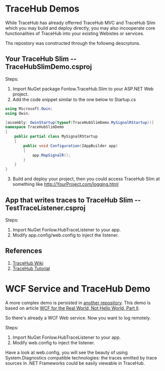# TraceHub Demos

While TraceHub has already offerred TraceHub MVC and TraceHub Slim which you may build and deploy directly, you may also incooperate core functionalities of TraceHub into your existing Webistes or services.

Ths repostory was constructed through the followng descrptons.


## Your TraceHub Slim -- TraceHubSlimDemo.csproj

Steps:
1. Import NuGet package Fonlow.TraceHub.Slim to your ASP.NET Web project.
2. Add the code snippet similar to the one below to Startup.cs

```c#
using Microsoft.Owin;
using Owin;

[assembly: OwinStartup(typeof(TraceHubSlimDemo.MySignalRStartup))]
namespace TraceHubSlimDemo
{
    public partial class MySignalRStartup
    {
        public void Configuration(IAppBuilder app)
        {
            app.MapSignalR();
        }
    }
}
```

3. Build and deploy your project, then you could access TraceHub Slim at something like http://YourProject.com/logging.html


## App that writes traces to TraceHub Slim -- TestTraceListener.csproj

Steps:
1. Import NuGet Fonlow.HubTraceListener to your app.
2. Modify app.config/web.config to inject the listener.

## References

1. [TraceHub Wiki](https://github.com/zijianhuang/TraceHub/wiki)
2. [TraceHub Tutorial](https://www.codeproject.com/Articles/1118166/TraceHub-a-flexible-solution-for-Web-based-structu)


# WCF Service and TraceHub Demo

A more complex demo is persisted in [another repository](github.com/zijianhuang/HelloWorldAuth/tree/branches/TraceHub). This demo is based on article [WCF for the Real World, Not Hello World, Part II](https://www.codeproject.com/Articles/1130178/WCF-for-the-Real-World-Not-Hello-World-Part-II). 

So there's already a WCF Web service. Now you want to log remotely. 

Steps:
1. Import NuGet Fonlow.HubTraceListener to your app.
2. Modify web.config to inject the listener.

Have a look at web.config, you will see the beauty of using System.Diagnostics compatible technologies: the traces emitted by trace sources in .NET Frameworks could be easily viewable in TraceHub.